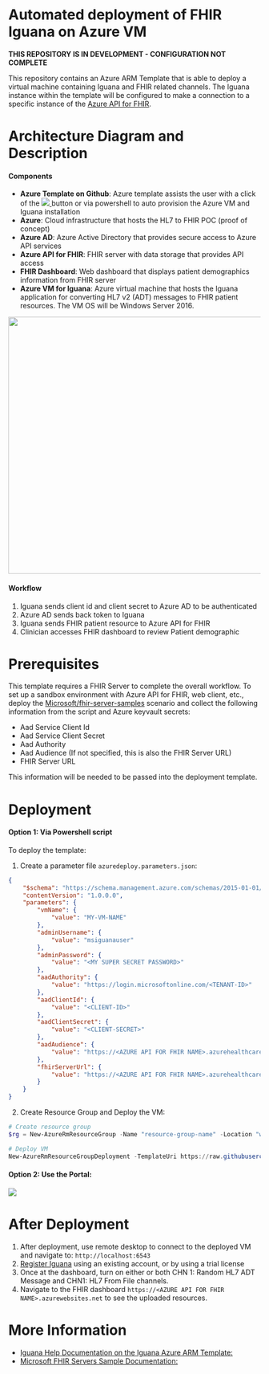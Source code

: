 # Automated deployment of FHIR Iguana on Azure VM

**THIS REPOSITORY IS IN DEVELOPMENT - CONFIGURATION NOT COMPLETE**

This repository contains an Azure ARM Template that is able to deploy a virtual machine containing Iguana and FHIR related channels. The Iguana instance within the template will be configured to make a connection to a specific instance of the [Azure API for FHIR](https://azure.microsoft.com/en-us/services/azure-api-for-fhir/). 

# Architecture Diagram and Description

#### Components
- **Azure Template on Github**: Azure template assists the user with a click of the <a href="https://portal.azure.com/#create/Microsoft.Template/uri/https%3A%2F%2Fraw.githubusercontent.com%2Finterfacewarecs%2Figuana-azure-fhir%2Fmaster%2Fazuredeploy.json" target="_blank">
    <img src="https://azuredeploy.net/deploybutton.png"/>
</a> button or via powershell to auto provision the Azure VM and Iguana installation 
- **Azure**: Cloud infrastructure that hosts the HL7 to FHIR POC (proof of concept)
- **Azure AD**: Azure Active Directory that provides secure access to Azure API services
- **Azure API for FHIR**: FHIR server with data storage that provides API access
- **FHIR Dashboard**: Web dashboard that displays patient demographics information from FHIR server
- **Azure VM for Iguana**: Azure virtual machine that hosts the Iguana application for converting HL7 v2 (ADT) messages to FHIR patient resources. The VM OS will be Windows Server 2016.

<center><img src="https://raw.githubusercontent.com/InterfacewareCS/iguana-azure-fhir/master/Diagram.png" width="512"></center>

#### Workflow
1. Iguana sends client id and client secret to Azure AD to be authenticated
2. Azure AD sends back token to Iguana
3. Iguana sends FHIR patient resource to Azure API for FHIR
4. Clinician accesses FHIR dashboard to review Patient demographic

# Prerequisites

This template requires a FHIR Server to complete the overall workflow. To set up a sandbox environment with Azure API for FHIR, web client, etc., deploy the [Microsoft/fhir-server-samples](https://github.com/Microsoft/fhir-server-samples) scenario and collect the following information from the script and Azure keyvault secrets:

- Aad Service Client Id
- Aad Service Client Secret
- Aad Authority
- Aad Audience (If not specified, this is also the FHIR Server URL)
- FHIR Server URL

This information will be needed to be passed into the deployment template.

# Deployment

#### Option 1: Via Powershell script 

To deploy the template:

1. Create a parameter file `azuredeploy.parameters.json`:

```json
{
    "$schema": "https://schema.management.azure.com/schemas/2015-01-01/deploymentParameters.json#",
    "contentVersion": "1.0.0.0",
    "parameters": {
        "vmName": {
            "value": "MY-VM-NAME"
        },
        "adminUsername": {
            "value": "msiguanauser"
        },
        "adminPassword": {
            "value": "<MY SUPER SECRET PASSWORD>"
        },
        "aadAuthority": {
            "value": "https://login.microsoftonline.com/<TENANT-ID>"
        },
        "aadClientId": {
            "value": "<CLIENT-ID>"
        },
        "aadClientSecret": {
            "value": "<CLIENT-SECRET>"
        },
        "aadAudience": {
            "value": "https://<AZURE API FOR FHIR NAME>.azurehealthcareapis.com"
        },
        "fhirServerUrl": {
            "value": "https://<AZURE API FOR FHIR NAME>.azurehealthcareapis.com"
        }
    }
}
```
2. Create Resource Group and Deploy the VM:
```PowerShell
# Create resource group
$rg = New-AzureRmResourceGroup -Name "resource-group-name" -Location "westus2"

# Deploy VM
New-AzureRmResourceGroupDeployment -TemplateUri https://raw.githubusercontent.com/InterfacewareCS/iguana-azure-fhir/master/azuredeploy.json -TemplateParameterFile .\azuredeploy.parameters.json -ResourceGroupName $rg.ResourceGroupName
```

#### Option 2: Use the Portal:

<a href="https://portal.azure.com/#create/Microsoft.Template/uri/https%3A%2F%2Fraw.githubusercontent.com%2Finterfacewarecs%2Figuana-azure-fhir%2Fmaster%2Fazuredeploy.json" target="_blank">
    <img src="https://azuredeploy.net/deploybutton.png"/>
</a>

# After Deployment

1. After deployment, use remote desktop to connect to the deployed VM and navigate to: `http://localhost:6543`
2. [Register Iguana](https://help.interfaceware.com/v6/register-iguana) using an existing account, or by using a trial license
3. Once at the dashboard, turn on either or both CHN 1: Random HL7 ADT Message and CHN1: HL7 From File channels.
4. Navigate to the FHIR dashboard `https://<AZURE API FOR FHIR NAME>.azurewebsites.net` to see the uploaded resources.

# More Information 
- [Iguana Help Documentation on the Iguana Azure ARM Template:](https://help.interfaceware.com/v6/automated-deployment-of-fhir-iguana-on-azure-vm) 
- [Microsoft FHIR Servers Sample Documentation:](https://github.com/Microsoft/fhir-server-samples)
